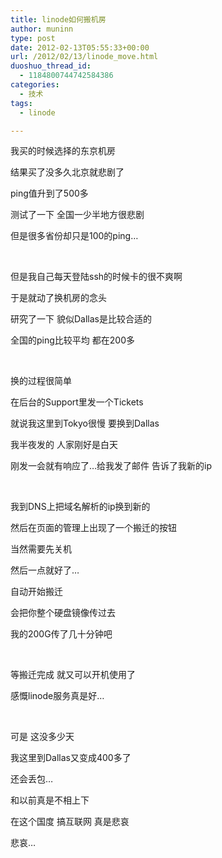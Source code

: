 ```yaml
---
title: linode如何搬机房
author: muninn
type: post
date: 2012-02-13T05:55:33+00:00
url: /2012/02/13/linode_move.html
duoshuo_thread_id:
  - 1184800744742584386
categories:
  - 技术
tags:
  - linode

---
```

我买的时候选择的东京机房

结果买了没多久北京就悲剧了

ping值升到了500多

测试了一下 全国一少半地方很悲剧

但是很多省份却只是100的ping&#8230;

&#160;

但是我自己每天登陆ssh的时候卡的很不爽啊

于是就动了换机房的念头

研究了一下 貌似Dallas是比较合适的

全国的ping比较平均 都在200多

&#160;

换的过程很简单

在后台的Support里发一个Tickets

就说我这里到Tokyo很慢 要换到Dallas

我半夜发的 人家刚好是白天

刚发一会就有响应了&#8230;给我发了邮件 告诉了我新的ip

&#160;

我到DNS上把域名解析的ip换到新的

然后在页面的管理上出现了一个搬迁的按钮

当然需要先关机

然后一点就好了&#8230;

自动开始搬迁

会把你整个硬盘镜像传过去

我的200G传了几十分钟吧

&#160;

等搬迁完成 就又可以开机使用了

感慨linode服务真是好&#8230;

&#160;

可是 这没多少天

我这里到Dallas又变成400多了

还会丢包&#8230;

和以前真是不相上下

在这个国度 搞互联网 真是悲哀

悲哀&#8230;